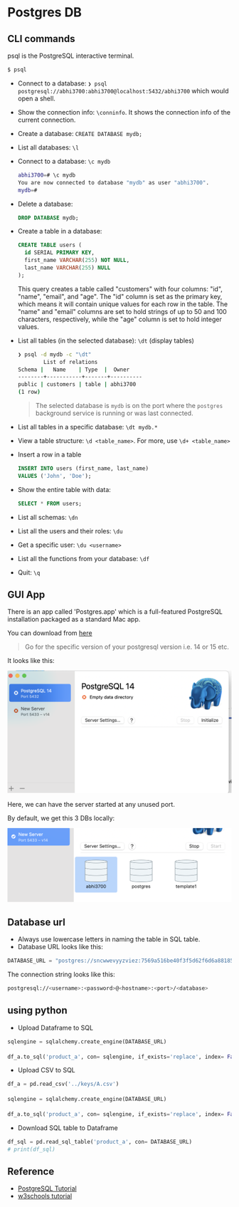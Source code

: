 # Postgres DB

## CLI commands

psql is the PostgreSQL interactive terminal.

```sh
$ psql
```

- Connect to a database: `❯ psql postgresql://abhi3700:abhi3700@localhost:5432/abhi3700` which would open a shell.
- Show the connection info: `\conninfo`. It shows the connection info of the current connection.
- Create a database: `CREATE DATABASE mydb;`
- List all databases: `\l`
- Connect to a database: `\c mydb`

  ```sh
  abhi3700=# \c mydb
  You are now connected to database "mydb" as user "abhi3700".
  mydb=#
  ```

- Delete a database:

  ```sql
  DROP DATABASE mydb;
  ```

- Create a table in a database:

  ```sql
  CREATE TABLE users (
    id SERIAL PRIMARY KEY,
    first_name VARCHAR(255) NOT NULL,
    last_name VARCHAR(255) NULL
  );

  ```

  This query creates a table called "customers" with four columns: "id", "name", "email", and "age". The "id" column is set as the primary key, which means it will contain unique values for each row in the table. The "name" and "email" columns are set to hold strings of up to 50 and 100 characters, respectively, while the "age" column is set to hold integer values.

- List all tables (in the selected database): `\dt` (display tables)

  ```sh
  ❯ psql -d mydb -c "\dt"
          List of relations
  Schema |   Name    | Type  |  Owner
  --------+-----------+-------+----------
  public | customers | table | abhi3700
  (1 row)
  ```

  > The selected database is `mydb` is on the port where the `postgres` background service is running or was last connected.

- List all tables in a specific database: `\dt mydb.*`
- View a table structure: `\d <table_name>`. For more, use `\d+ <table_name>`
- Insert a row in a table

  ```sql
  INSERT INTO users (first_name, last_name)
  VALUES ('John', 'Doe');
  ```

- Show the entire table with data:

  ```sql
  SELECT * FROM users;
  ```

- List all schemas: `\dn`
- List all the users and their roles: `\du`
- Get a specific user: `\du <username>`
- List all the functions from your database: `\df`
- Quit: `\q`

## GUI App

There is an app called 'Postgres.app' which is a full-featured PostgreSQL installation packaged as a standard Mac app.

You can download from [here](https://postgresapp.com/downloads.html)

> Go for the specific version of your postgresql version i.e. 14 or 15 etc.

It looks like this:

![](../img/postgres-app.png)

Here, we can have the server started at any unused port.

By default, we get this 3 DBs locally:

![](../img/postgres-app-3-dbs.png)

## Database url

- Always use lowercase letters in naming the table in SQL table.
- Database URL looks like this:

```py
DATABASE_URL = "postgres://sncwwevyyzviez:7569a516be40f3f5d62f6d6a881856771c5f1ade86096b96dabeb01bef14c37@ec2-54-247-96-169.eu-west-1.compute.amazonaws.com:5432/dm8m5ustplad3"
```

The connection string looks like this:

```sh
postgresql://<username>:<password>@<hostname>:<port>/<database>
```

## using python

- Upload Dataframe to SQL

```py
sqlengine = sqlalchemy.create_engine(DATABASE_URL)

df_a.to_sql('product_a', con= sqlengine, if_exists='replace', index= False)
```

- Upload CSV to SQL

```py
df_a = pd.read_csv('../keys/A.csv')

sqlengine = sqlalchemy.create_engine(DATABASE_URL)

df_a.to_sql('product_a', con= sqlengine, if_exists='replace', index= False)

```

- Download SQL table to Dataframe

```py
df_sql = pd.read_sql_table('product_a', con= DATABASE_URL)
# print(df_sql)
```

## Reference

- [PostgreSQL Tutorial](https://www.postgresqltutorial.com/)
- [w3schools tutorial](https://www.w3schools.com/sql/default.asp)
